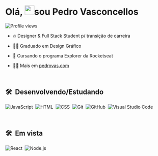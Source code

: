 <h1 align="left">Olá, <img src="https://raw.githubusercontent.com/kaueMarques/kaueMarques/master/hi.gif" height="30px">sou Pedro Vasconcellos</h1>
<p align="left"> <img src="https://komarev.com/ghpvc/?username=pedrosvasconcellos&color=yellow" alt="Profile views" /> </p>

- 🔥 Designer & Full Stack Student p/ transição de carreira

- 👨‍🎓 Graduado em Design Gráfico 

- 💬 Cursando o programa Explorer da Rocketseat

- 👨‍💻 Mais em [pedrovas.com](https://pedrovas.com)

<br>

## 🛠 &nbsp;Desenvolvendo/Estudando

![JavaScript](https://img.shields.io/badge/-JavaScript-05122A?style=flat&logo=JavaScript)&nbsp;
![HTML](https://img.shields.io/badge/-HTML-05122A?style=flat&logo=HTML5)&nbsp;
![CSS](https://img.shields.io/badge/-CSS-05122A?style=flat&logo=CSS3&logoColor=1572B6)&nbsp;
![Git](https://img.shields.io/badge/-Git-05122A?style=flat&logo=git)&nbsp;
![GitHub](https://img.shields.io/badge/-GitHub-05122A?style=flat&logo=github)&nbsp;
![Visual Studio Code](https://img.shields.io/badge/-Visual%20Studio%20Code-05122A?style=flat&logo=visual-studio-code&logoColor=007ACC)&nbsp;

<br>

## 🛠 &nbsp;Em vista

![React](https://img.shields.io/badge/-React-05122A?style=flat&logo=React)&nbsp;
![Node.js](https://img.shields.io/badge/-Node.js-05122A?style=flat&logo=Node.js)&nbsp;

<!--
<br>

## ⚙️ &nbsp;GitHub Analytics

<p align="left">
<img width="530em" src="https://github-readme-stats.vercel.app/api?username=pedrosvasconcellos&show_icons=true&theme=vision-friendly-dark" alt="pedrosvasconcellos's stats"/>
<img width="530em" src="https://github-readme-stats.vercel.app/api/top-langs/?username=pedrosvasconcellos&layout=compact&theme=vision-friendly-dark" alt="pedrosvasconcellos's most languages"/>
</p>
-->
<!-- 
<br><br>

## Contact

<p align="left" style="background:yellow">
<a href="https://codepen.io/maykbrito" target="_blank">
  <img align="center" src="https://img.shields.io/badge/-maykbrito-05122A?style=flat&logo=codepen" alt="codepen"/>
</a>
<a href="https://twitter.com/maykbrito" target="_blank">
  <img align="center" src="https://img.shields.io/badge/-maykbrito-05122A?style=flat&logo=twitter" alt="twitter"/>  
</a>
<a href="https://linkedin.com/in/maykbrito" target="_blank">
  <img align="center" src="https://img.shields.io/badge/-maykbrito-05122A?style=flat&logo=linkedin" alt="linkedin"/>
</a>
<a href="https://instagram.com/maykbrito" target="_blank">
 <img align="center" src="https://img.shields.io/badge/-maykbrito-05122A?style=flat&logo=instagram" alt="instagram"/>
</a>
<a href="https://youtube.com/maykbrito" target="_blank">
 <img align="center" src="https://img.shields.io/badge/-maykbrito-05122A?style=flat&logo=youtube" alt="youtube"/>
</a>
</p>
-->

